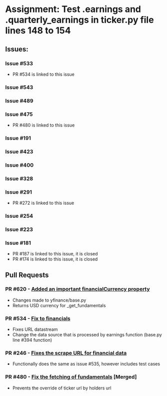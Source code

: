 # Assignment: Test .earnings and .quarterly_earnings in ticker.py file lines 148 to 154

## **Issues:**

### Issue #533

- PR #534 is linked to this issue

### Issue #543

### Issue #489

### Issue #475

- PR #480 is linked to this issue

### Issue #191

### Issue #423

### Issue #400

### Issue #328

### Issue #291

- PR #272 is linked to this issue

### Issue #254

### Issue #223

### Issue #181

- PR #187 is linked to this issue, it is closed
- PR #174 is linked to this issue, it is closed


## **Pull Requests**

### PR #620 - [Added an important financialCurrency property](https://github.com/ranaroussi/yfinance/pull/620)

- Changes made to yfinance/base.py
- Returns USD currency for \_get_fundamentals

### PR #534 - [Fix to financials](https://github.com/ranaroussi/yfinance/pull/534)

- Fixes URL datastream
- Change the data source that is processed by earnings function (base.py line \#394 function)

### PR #246 - [Fixes the scrape URL for financial data](https://github.com/ranaroussi/yfinance/pull/246)

- Functionally does the same as issue \#535, however includes test cases

### PR #480 - [Fix the fetching of fundamentals](https://github.com/ranaroussi/yfinance/pull/480) \[Merged]

- Prevents the override of ticker url by holders url

